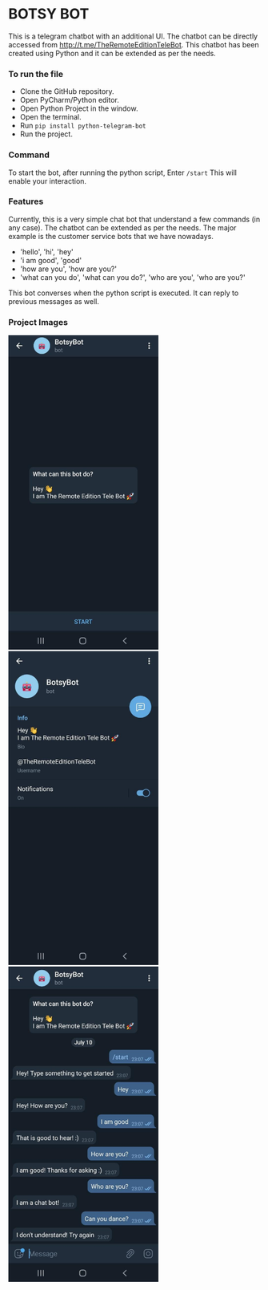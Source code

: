 # BOTSY BOT
This is a telegram chatbot with an additional UI. The chatbot can be directly accessed from http://t.me/TheRemoteEditionTeleBot. 
This chatbot has been created using Python and it can be extended as per the needs. 

### To run the file
- Clone the GitHub repository.
- Open PyCharm/Python editor.
- Open Python Project in the window.
- Open the terminal.
- Run ```pip install python-telegram-bot```
- Run the project.

### Command
To start the bot, after running the python script,
Enter ```/start```
This will enable your interaction.

### Features
Currently, this is a very simple chat bot that understand a few commands (in any case). The chatbot can be extended as per the needs. The major example is the customer service bots that we have nowadays. 
- 'hello', 'hi', 'hey' 
- 'i am good', 'good'
- 'how are you', 'how are you?'
- 'what can you do', 'what can you do?', 'who are you', 'who are you?'

This bot converses when the python script is executed. It can reply to previous messages as well. 

### Project Images
<img src = "assets/images/Project_Image_002.jpeg" width= "300">    <img src = "assets/images/Project_Image_003.jpeg" width= "300">    <img src = "assets/images/Project_Image_001.jpeg" width= "300">
